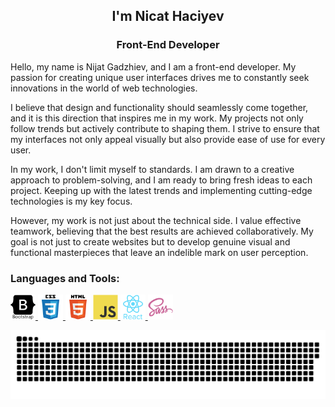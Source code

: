 <h2 align="center"> I'm Nicat Haciyev</h2>
<h3 align="center"> Front-End  Developer</h3>

<p align="left">Hello, my name is Nijat Gadzhiev, and I am a front-end developer. My passion for creating unique user interfaces drives me to constantly seek innovations in the world of web technologies.

I believe that design and functionality should seamlessly come together, and it is this direction that inspires me in my work. My projects not only follow trends but actively contribute to shaping them. I strive to ensure that my interfaces not only appeal visually but also provide ease of use for every user.

In my work, I don't limit myself to standards. I am drawn to a creative approach to problem-solving, and I am ready to bring fresh ideas to each project. Keeping up with the latest trends and implementing cutting-edge technologies is my key focus.

However, my work is not just about the technical side. I value effective teamwork, believing that the best results are achieved collaboratively. My goal is not just to create websites but to develop genuine visual and functional masterpieces that leave an indelible mark on user perception.</p>

<h3 align="left">Languages and Tools:</h3>
<p align="left"><a href="https://getbootstrap.com" target="_blank" rel="noreferrer"> <img src="https://raw.githubusercontent.com/devicons/devicon/master/icons/bootstrap/bootstrap-plain-wordmark.svg" alt="bootstrap" width="40" height="40"/> </a> <a href="https://www.w3schools.com/css/" target="_blank" rel="noreferrer"> <img src="https://raw.githubusercontent.com/devicons/devicon/master/icons/css3/css3-original-wordmark.svg" alt="css3" width="40" height="40"/> </a> <a href="https://www.w3.org/html/" target="_blank" rel="noreferrer"> <img src="https://raw.githubusercontent.com/devicons/devicon/master/icons/html5/html5-original-wordmark.svg" alt="html5" width="40" height="40"/> </a> <a href="https://developer.mozilla.org/en-US/docs/Web/JavaScript" target="_blank" rel="noreferrer"> <img src="https://raw.githubusercontent.com/devicons/devicon/master/icons/javascript/javascript-original.svg" alt="javascript" width="40" height="40"/> </a><a href="https://reactjs.org/" target="_blank" rel="noreferrer"> <img src="https://raw.githubusercontent.com/devicons/devicon/master/icons/react/react-original-wordmark.svg" alt="react" width="40" height="40"/> </a>  <a href="https://sass-lang.com" target="_blank" rel="noreferrer"> <img src="https://raw.githubusercontent.com/devicons/devicon/master/icons/sass/sass-original.svg" alt="sass" width="40" height="40"/> </a></p>

<p align="center">
 <img width="600" src="assets/github-snake.svg" alt="snake"/>
</p>